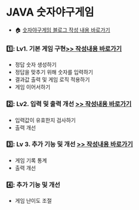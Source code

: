 # JAVA 숫자야구게임
- :house: [숫자야구게임 블로그 작성 내용 바로가기]()

### 1️⃣: Lv1. 기본 게임 구현[>> 작성내용 바로가기]()
- 정답 숫자 생성하기
- 정답을 맞추기 위해 숫자를 입력하기
- 결과값 출력 및 게임 로직 적용하기
- 게임 이어서하기

### 2️⃣: Lv2. 입력 및 출력 개선 [>> 작성내용 바로가기]()
- 입력값이 유효한지 검사하기
- 출력 개선

### 3️⃣: Lv 3. 추가 기능 및 개선 [>> 작성내용 바로가기]()
- 게임 기록 통계
- 출력 개선

### 4️⃣:  추가 기능 및 개선
- 게임 난이도 조절
